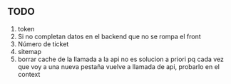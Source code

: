## TODO

1. token
2. Si no completan datos en el backend que no se rompa el front
4. Número de ticket
5. sitemap
6. borrar cache de la llamada a la api no es solucion a priori pq cada vez que voy a una nueva pestaña vuelve a llamada de api, probarlo en el context